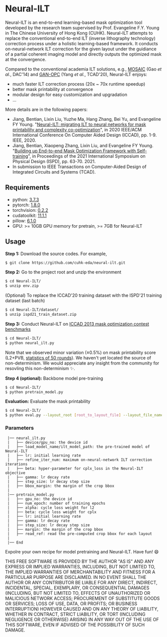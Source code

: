 # Neural-ILT
Neural-ILT is an end-to-end learning-based mask optimization tool developed by the research team supervised by Prof. Evangeline F.Y. Young in The Chinese University of Hong Kong (CUHK). Neural-ILT attempts to replace the conventional end-to-end ILT (inverse lithography technology) correction process under a holistic learning-based framework. It conducts on-neural-network ILT correction for the given layout under the guidiance of a partial coherent imaging model and directly outputs the optimized mask at the convergence.

Compared to the conventional academia ILT solutions, e.g., [MOSAIC](https://ieeexplore.ieee.org/document/6881379) (Gao *et al.*, DAC'14) and [GAN-OPC](https://ieeexplore.ieee.org/document/8465816) (Yang *et al.*, TCAD'20), Neural-ILT enjoys:
- much faster ILT correction process (20x ~ 70x runtime speedup)
- better mask printability at convergence
- modular design for easy customization and upgradation
- ...

More details are in the following papers:
* Jiang, Bentian, Lixin Liu, Yuzhe Ma, Hang Zhang, Bei Yu, and Evangeline FY Young. "[Neural-ILT: migrating ILT to neural networks for mask printability and complexity co-optimization](https://ieeexplore.ieee.org/abstract/document/9256592)", in 2020 IEEE/ACM International Conference On Computer Aided Design (ICCAD), pp. 1-9. IEEE, 2020.
* Jiang, Bentian, Xiaopeng Zhang, Lixin Liu, and Evangeline FY Young. "[Building up End-to-end Mask Optimization Framework with Self-training](https://dl.acm.org/doi/abs/10.1145/3439706.3447050)", in Proceedings of the 2021 International Symposium on Physical Design (ISPD), pp. 63-70. 2021.
* In submission to IEEE Transactions on Computer-Aided Design of Integrated Circuits and Systems (TCAD).

## Requirements
-   python: [3.7.3](https://www.python.org/downloads/)
-   pytorch: [1.8.0](https://pytorch.org/)
-   torchvision: [0.2.2](https://pytorch.org/)
-   cudatoolkit: [11.1.1](https://developer.nvidia.com/cuda-toolkit)
-   pillow: [6.1.0](https://pypi.org/project/Pillow/)
-   GPU: >= 10GB GPU memory for pretrain, >= 7GB for Neural-ILT

## Usage
**Step 1:** Download the source codes. For example,
~~~bash
$ git clone https://github.com/cuhk-eda/neural-ilt.git
~~~

**Step 2:** Go to the project root and unzip the environment
~~~bash
$ cd Neural-ILT/
$ unzip env.zip
~~~
(Optional) To replace the ICCAD'20 training dataset with the ISPD'21 training dataset (last batch)
~~~bash
$ cd Neural-ILT/dataset/
$ unzip ispd21_train_dataset.zip
~~~

**Step 3:** Conduct Neural-ILT on [ICCAD 2013 mask optimization contest benchmarks](https://ieeexplore.ieee.org/document/6691131)
~~~bash
$ cd Neural-ILT/
$ python neural_ilt.py
~~~
Note that we observed minor variation (±0.5%) on mask printability score (L2+PVB, [statistics of 50 rounds](./stat/variation_test_neural_ilt.xlsx)). We haven't yet located the source of non-determinism. We would appreciate any insight from the community for resovling this non-determinism :sparkles:.

**Step 4 (optional):** Backbone model pre-training
~~~bash
$ cd Neural-ILT/
$ python pretrain_model.py
~~~

**Evaluation:** Evaluate the mask printability
~~~bash
$ cd Neural-ILT/
$ python eval.py --layout_root [root_to_layout_file] --layout_file_name [your_layout_file_name] --mask_root [root_to_mask_file] --mask_file_name [your_mask_file_name]
~~~

### Parameters
```angular2html
 |── neural_ilt.py
 |   ├── device/gpu_no: the device id
 |   ├── load_model_name/ilt_model_path: the pre-trained model of Neural-ILT
 |   ├── lr: initial learning rate
 |   ├── refine_iter_num: maximum on-neural-network ILT correction iterations
 |   ├── beta: hyper-parameter for cplx_loss in the Neural-ILT objective
 |   ├── gamma: lr decay rate
 |   ├── step_size: lr decay step size
 |   ├── bbox_margin: the margin of the crop bbox
 |
 |── pretrain_model.py
 |   ├── gpu_no: the device id
 |   ├── num_epoch: number of training epochs
 |   ├── alpha: cycle loss weight for l2
 |   ├── beta: cycle loss weight for cplx
 |   ├── lr: initial learning rate
 |   ├── gamma: lr decay rate
 |   ├── step_size: lr decay step size
 |   ├── margin: the margin of the crop bbox
 |   ├── read_ref: read the pre-computed crop bbox for each layout
 |
 |── End
```

Expolre your own recipe for model pretraining and Neural-ILT. Have fun! :smile:




THIS FREE SOFTWARE IS PROVIDED BY THE AUTHOR "AS IS" AND ANY EXPRESS OR IMPLIED WARRANTIES, INCLUDING, BUT NOT LIMITED TO, THE IMPLIED WARRANTIES OF MERCHANTABILITY AND FITNESS FOR A PARTICULAR PURPOSE ARE DISCLAIMED. IN NO EVENT SHALL THE AUTHOR OR ANY CONTRIBUTOR BE LIABLE FOR ANY DIRECT, INDIRECT, INCIDENTAL, SPECIAL, EXEMPLARY, OR CONSEQUENTIAL DAMAGES (INCLUDING, BUT NOT LIMITED TO, EFFECTS OF UNAUTHORIZED OR MALICIOUS NETWORK ACCESS; PROCUREMENT OF SUBSTITUTE GOODS OR SERVICES; LOSS OF USE, DATA, OR PROFITS; OR BUSINESS INTERRUPTION) HOWEVER CAUSED AND ON ANY THEORY OF LIABILITY, WHETHER IN CONTRACT, STRICT LIABILITY, OR TORT (INCLUDING NEGLIGENCE OR OTHERWISE) ARISING IN ANY WAY OUT OF THE USE OF THIS SOFTWARE, EVEN IF ADVISED OF THE POSSIBILITY OF SUCH DAMAGE.

